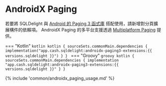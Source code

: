 # AndroidX Paging

若要將 SQLDelight 與 [Android 的 Paging 3 函式庫](https://developer.android.com/topic/libraries/architecture/paging/v3-overview) 搭配使用，請新增對分頁擴展構件的依賴項。
AndroidX Paging 的多平台支援透過 [Multiplatform Paging](https://github.com/cashapp/multiplatform-paging) 提供。

=== "Kotlin"
    ```kotlin
    kotlin {
      sourceSets.commonMain.dependencies {
        implementation("app.cash.sqldelight:androidx-paging3-extensions:{{ versions.sqldelight }}")
      }
    }
    ```
=== "Groovy"
    ```groovy
    kotlin {
      sourceSets.commonMain.dependencies {
        implementation "app.cash.sqldelight:androidx-paging3-extensions:{{ versions.sqldelight }}"
      }
    }
    ```

{% include 'common/androidx_paging_usage.md' %}